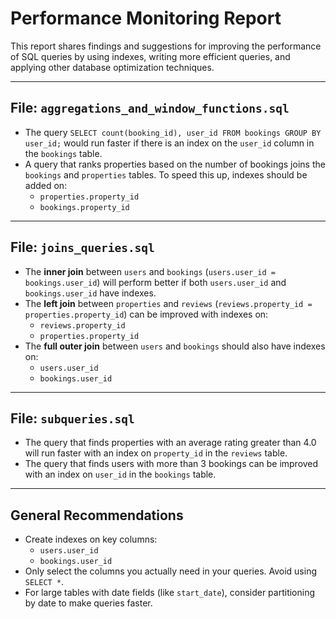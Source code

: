 # Performance Monitoring Report

This report shares findings and suggestions for improving the performance of SQL queries by using indexes, writing more efficient queries, and applying other database optimization techniques.

---

## File: `aggregations_and_window_functions.sql`

- The query `SELECT count(booking_id), user_id FROM bookings GROUP BY user_id;` would run faster if there is an index on the `user_id` column in the `bookings` table.
- A query that ranks properties based on the number of bookings joins the `bookings` and `properties` tables. To speed this up, indexes should be added on:
  - `properties.property_id`
  - `bookings.property_id`

---

## File: `joins_queries.sql`

- The **inner join** between `users` and `bookings` (`users.user_id = bookings.user_id`) will perform better if both `users.user_id` and `bookings.user_id` have indexes.
- The **left join** between `properties` and `reviews` (`reviews.property_id = properties.property_id`) can be improved with indexes on:
  - `reviews.property_id`
  - `properties.property_id`
- The **full outer join** between `users` and `bookings` should also have indexes on:
  - `users.user_id`
  - `bookings.user_id`

---

## File: `subqueries.sql`

- The query that finds properties with an average rating greater than 4.0 will run faster with an index on `property_id` in the `reviews` table.
- The query that finds users with more than 3 bookings can be improved with an index on `user_id` in the `bookings` table.

---

## General Recommendations

- Create indexes on key columns:
  - `users.user_id`
  - `bookings.user_id`
- Only select the columns you actually need in your queries. Avoid using `SELECT *`.
- For large tables with date fields (like `start_date`), consider partitioning by date to make queries faster.